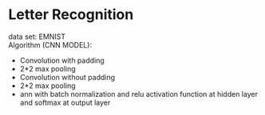 # Letter Recognition  
data set: EMNIST  
Algorithm (CNN MODEL): 
* Convolution with padding  
* 2*2 max pooling  
* Convolution without padding  
* 2*2 max pooling  
* ann with batch normalization and relu activation function at hidden layer and softmax at output layer  
